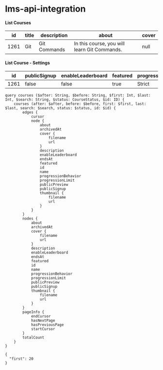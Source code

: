 # lms-api-integration


#### List Courses

|  id | title   | description  | about  | cover | 
|---|---|---|---|---|
|  1261 | Git   | Git Commands   | In this course, you will learn Git Commands.  | null |


#### List Course - Settings

|  id | publicSignup | enableLeaderboard | featured | progressionBehavior | progressionLimit |  publicPreview | thumbnail |
|---|---|---|---|---|--|--|--|
|  1261 | false | false | true | Strict | null | false | null|

 
```
query courses ($after: String, $before: String, $first: Int, $last: Int, $search: String, $status: CourseStatus, $id: ID) {
    courses (after: $after, before: $before, first: $first, last: $last, search: $search, status: $status, id: $id) {
        edges {
            cursor
            node {
                about
                archivedAt
                cover {
                    filename
                    url
                }
                description
                enableLeaderboard
                endsAt
                featured
                id
                name
                progressionBehavior
                progressionLimit
                publicPreview
                publicSignup
                thumbnail {
                    filename
                    url
                }
            }
        }
        nodes {
            about
            archivedAt
            cover {
                filename
                url
            }
            description
            enableLeaderboard
            endsAt
            featured
            id
            name
            progressionBehavior
            progressionLimit
            publicPreview
            publicSignup
            thumbnail {
                filename
                url
            }
        }
        pageInfo {
            endCursor
            hasNextPage
            hasPreviousPage
            startCursor
        }
        totalCount
    }
}
```
```
{
  "first": 20
}
```
